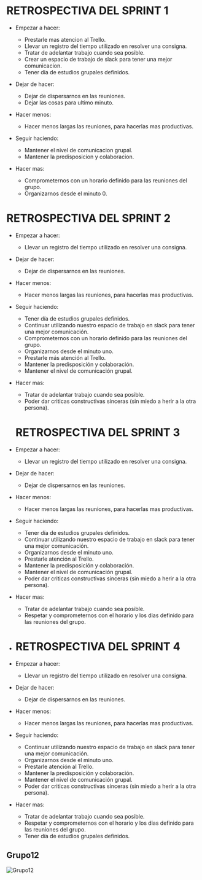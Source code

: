 # RETROSPECTIVA DEL SPRINT 1

* Empezar a hacer:

  * Prestarle mas atencion al Trello.
  * Llevar un registro del tiempo utilizado en resolver una consigna.
  * Tratar de adelantar trabajo cuando sea posible.
  * Crear un espacio de trabajo de slack para tener una mejor comunicacion.
  * Tener dia de estudios grupales definidos.
* Dejar de hacer:

  * Dejar de dispersarnos en las reuniones.
  * Dejar las cosas para ultimo minuto.
* Hacer menos:

  * Hacer menos largas las reuniones, para hacerlas mas productivas.
* Seguir haciendo:

  * Mantener el nivel de comunicacion grupal.
  * Mantener la predisposicion y colaboracion.
* Hacer mas:

  * Comprometernos con un horario definido para las reuniones del grupo.
  * Organizarnos desde el minuto 0.

# RETROSPECTIVA DEL SPRINT 2

* Empezar a hacer:

  * Llevar un registro del tiempo utilizado en resolver una consigna.
* Dejar de hacer:

  * Dejar de dispersarnos en las reuniones.
* Hacer menos:

  * Hacer menos largas las reuniones, para hacerlas mas productivas.
* Seguir haciendo:

  * Tener día de estudios grupales definidos.
  * Continuar utilizando nuestro espacio de trabajo en slack para tener una mejor comunicación.
  * Comprometernos con un horario definido para las reuniones del grupo.
  * Organizarnos desde el minuto uno.
  * Prestarle más atención al Trello.
  * Mantener la predisposición y colaboración.
  * Mantener el nivel de comunicación grupal.
* Hacer mas:

  * Tratar de adelantar trabajo cuando sea posible.
  * Poder dar criticas constructivas sinceras (sin miedo a herir a la otra persona).

  # RETROSPECTIVA DEL SPRINT 3
* Empezar a hacer:

  * Llevar un registro del tiempo utilizado en resolver una consigna.
* Dejar de hacer:

  * Dejar de dispersarnos en las reuniones.
* Hacer menos:

  * Hacer menos largas las reuniones, para hacerlas mas productivas.
* Seguir haciendo:

  * Tener día de estudios grupales definidos.
  * Continuar utilizando nuestro espacio de trabajo en slack para tener una mejor comunicación.
  * Organizarnos desde el minuto uno.
  * Prestarle atención al Trello.
  * Mantener la predisposición y colaboración.
  * Mantener el nivel de comunicación grupal.
  * Poder dar criticas constructivas sinceras (sin miedo a herir a la otra persona).
* Hacer mas:

  * Tratar de adelantar trabajo cuando sea posible.
  * Respetar y comprometernos con el horario y los dias definido para las reuniones del grupo.


* # RETROSPECTIVA DEL SPRINT 4
* Empezar a hacer:
  * Llevar un registro del tiempo utilizado en resolver una consigna.
* Dejar de hacer:
  * Dejar de dispersarnos en las reuniones.
* Hacer menos:
  * Hacer menos largas las reuniones, para hacerlas mas productivas.
* Seguir haciendo:
  * Continuar utilizando nuestro espacio de trabajo en slack para tener una mejor comunicación.
  * Organizarnos desde el minuto uno.
  * Prestarle atención al Trello.
  * Mantener la predisposición y colaboración.
  * Mantener el nivel de comunicación grupal.
  * Poder dar criticas constructivas sinceras (sin miedo a herir a la otra persona).
* Hacer mas:
  * Tratar de adelantar trabajo cuando sea posible.
  * Respetar y comprometernos con el horario y los dias definido para las reuniones del grupo.
  * Tener día de estudios grupales definidos.

## Grupo12

![Grupo12](/public/img/Grupo12.gif)
